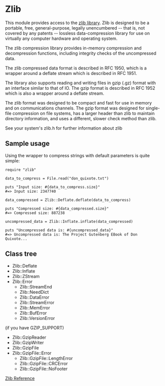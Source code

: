 # Zlib

This module provides access to the [zlib library](http://zlib.net). Zlib is
designed to be a portable, free, general-purpose, legally unencumbered -- that
is, not covered by any patents -- lossless data-compression library for use on
virtually any computer hardware and operating system.

The zlib compression library provides in-memory compression and decompression
functions, including integrity checks of the uncompressed data.

The zlib compressed data format is described in RFC 1950, which is a wrapper
around a deflate stream which is described in RFC 1951.

The library also supports reading and writing files in gzip (.gz) format with
an interface similar to that of IO. The gzip format is described in RFC 1952
which is also a wrapper around a deflate stream.

The zlib format was designed to be compact and fast for use in memory and on
communications channels. The gzip format was designed for single-file
compression on file systems, has a larger header than zlib to maintain
directory information, and uses a different, slower check method than zlib.

See your system's zlib.h for further information about zlib

## Sample usage

Using the wrapper to compress strings with default parameters is quite simple:

    require "zlib"

    data_to_compress = File.read("don_quixote.txt")

    puts "Input size: #{data_to_compress.size}"
    #=> Input size: 2347740

    data_compressed = Zlib::Deflate.deflate(data_to_compress)

    puts "Compressed size: #{data_compressed.size}"
    #=> Compressed size: 887238

    uncompressed_data = Zlib::Inflate.inflate(data_compressed)

    puts "Uncompressed data is: #{uncompressed_data}"
    #=> Uncompressed data is: The Project Gutenberg EBook of Don Quixote...

## Class tree

*   Zlib::Deflate
*   Zlib::Inflate
*   Zlib::ZStream
*   Zlib::Error
    *   Zlib::StreamEnd
    *   Zlib::NeedDict
    *   Zlib::DataError
    *   Zlib::StreamError
    *   Zlib::MemError
    *   Zlib::BufError
    *   Zlib::VersionError



(if you have GZIP_SUPPORT)

*   Zlib::GzipReader
*   Zlib::GzipWriter
*   Zlib::GzipFile
*   Zlib::GzipFile::Error
    *   Zlib::GzipFile::LengthError
    *   Zlib::GzipFile::CRCError
    *   Zlib::GzipFile::NoFooter



[Zlib Reference](https://ruby-doc.org/stdlib-2.5.0/libdoc/zlib/rdoc/Zlib.html)
